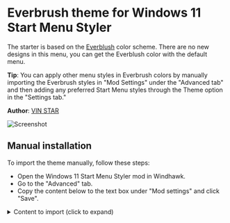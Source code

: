 # Everbrush theme for Windows 11 Start Menu Styler

The starter is based on the [Everblush](https://github.com/everblush) color scheme. There are no new designs in this menu, you can get the Everblush color with the default menu.

**Tip**: You can apply other menu styles in Everbrush colors by manually importing the Everbrush styles in "Mod Settings" under the "Advanced tab" and then adding any preferred Start Menu styles through the Theme option in the "Settings tab."

**Author**: [VIN STAR](https://github.com/vinstartheme) 


![Screenshot](https://github.com/user-attachments/assets/32ca7838-56d5-4532-b124-5f624a3d1466)


<!--
## Theme selection

The theme is integrated into the mod, and can be simply selected from the mod's
settings:

* Open the Windows 11 Start Menu Styler mod in Windhawk.
* Go to the "Settings" tab.
* Select the theme and save the settings.
-->
## Manual installation

<!-- The theme styles can also be imported manually. To do that, follow these steps: -->
To import the theme manually, follow these steps:

* Open the Windows 11 Start Menu Styler mod in Windhawk.
* Go to the "Advanced" tab.
* Copy the content below to the text box under "Mod settings" and click "Save".

<details>
<summary>Content to import (click to expand)</summary>

```json
{
  "controlStyles[0].target": "Border#AcrylicBorder",
  "controlStyles[0].styles[0]": "Background:=#141b1e",
  "controlStyles[0].styles[1]": "BorderBrush:=#268ccf7e",
  "controlStyles[1].target": "Border#AcrylicOverlay",
  "controlStyles[1].styles[0]": "Background:=#141b1e",
  "controlStyles[2].target": "StartDocked.SearchBoxToggleButton > Grid > Border",
  "controlStyles[2].styles[0]": "Background=#232a2d",
  "controlStyles[2].styles[1]": "BorderBrush=transparent",
  "controlStyles[3].target": "StartMenu.ExpandedFolderList > Grid > Border",
  "controlStyles[3].styles[0]": "Background=#232a2d",
  "controlStyles[4].target": "TextBlock#PlaceholderText",
  "controlStyles[4].styles[0]": "Foreground:=#80b3b9b8",
  "controlStyles[5].target": "Windows.UI.Xaml.Controls.Button",
  "controlStyles[5].styles[0]": "Background:=#d28ccf7e",
  "controlStyles[6].target": "StackPanel > Windows.UI.Xaml.Controls.Button",
  "controlStyles[6].styles[0]": "Background:=transparent",
  "controlStyles[6].styles[1]": "BorderBrush:=transparent",
  "controlStyles[7].target": "Microsoft.UI.Xaml.Controls.ItemsRepeater > Windows.UI.Xaml.Controls.Button",
  "controlStyles[7].styles[0]": "Background:=transparent",
  "controlStyles[7].styles[1]": "BorderBrush:=transparent",
  "controlStyles[8].target": "TextBlock#DisplayName",
  "controlStyles[8].styles[0]": "Foreground:=#e5c76b",
  "controlStyles[9].target": "TextBlock#Title",
  "controlStyles[9].styles[0]": "Foreground:=#b3b9b8",
  "controlStyles[10].target": "TextBlock#Subtitle",
  "controlStyles[10].styles[0]": "Foreground:=#6cbfbf",
  "controlStyles[11].target": "TextBlock#PinnedListHeaderText",
  "controlStyles[11].styles[0]": "Foreground:=#8ccf7e",
  "controlStyles[12].target": "TextBlock#TopLevelSuggestionsListHeaderText",
  "controlStyles[12].styles[0]": "Foreground:=#8ccf7e",
  "controlStyles[13].target": "TextBlock#AllAppsHeading",
  "controlStyles[13].styles[0]": "Foreground:=#e5c76b",
  "controlStyles[14].target": "TextBlock#MoreSuggestionsListHeaderText",
  "controlStyles[14].styles[0]": "Foreground:=#e5c76b",
  "controlStyles[15].target": "TextBlock#AppDisplayName",
  "controlStyles[15].styles[0]": "Foreground:=#8ccf7e",
  "controlStyles[16].target": "TextBlock#Text ",
  "controlStyles[16].styles[0]": "Foreground:=#e5c76b",
  "controlStyles[17].target": "TextBlock#FolderGlyph",
  "controlStyles[17].styles[0]": "Foreground:=#e5c76b",
  "controlStyles[18].target": "TextBlock#StatusMessage",
  "controlStyles[18].styles[0]": "Foreground:=#a2b3b9b8",
  "controlStyles[19].target": "Windows.UI.Xaml.Controls.Border#ContentBorder > Windows.UI.Xaml.Controls.Grid#DroppedFlickerWorkaroundWrapper > Border@CommonStates",
  "controlStyles[19].styles[0]": "Background:=<LinearGradientBrush StartPoint=\"0.5,0\" EndPoint=\"0,0.5\"> <GradientStop Color=\"#268ccf7e\" Offset=\"0\" /><GradientStop Color=\"#26e5c76b\" Offset=\"1\" /></LinearGradientBrush>",
  "controlStyles[19].styles[1]": "BorderBrush:=<LinearGradientBrush StartPoint=\"0.5,0\" EndPoint=\"0,0.5\"> <GradientStop Color=\"#828ccf7e\" Offset=\"0\" /><GradientStop Color=\"#82e5c76b\" Offset=\"1\" /></LinearGradientBrush>",
  "controlStyles[19].styles[2]": "CornerRadius=6",
  "controlStyles[20].target": "Windows.UI.Xaml.Controls.Border#ContentBorder > Windows.UI.Xaml.Controls.Grid#DroppedFlickerWorkaroundWrapper > Border#BackgroundBorder",
  "controlStyles[20].styles[0]": "Background:=transparent",
  "controlStyles[21].target": " Border#AppBorder",
  "controlStyles[21].styles[0]": "Background:=#141b1e",
  "controlStyles[22].target": "Border#TaskbarSearchBackground",
  "controlStyles[22].styles[0]": "Background:=#232a2d",
  "controlStyles[22].styles[1]": "BorderBrush:=transparent",
  "controlStyles[23].target": "Grid",
  "controlStyles[23].styles[0]": "RequestedTheme=2",
  "controlStyles[24].target": "TextBlock#UserTileNameText",
  "controlStyles[24].styles[0]": "Foreground=#67b0e8",
  "controlStyles[25].target": "Windows.UI.Xaml.Controls.ContentPresenter > Windows.UI.Xaml.Controls.FontIcon > Windows.UI.Xaml.Controls.Grid > Windows.UI.Xaml.Controls.TextBlock",
  "controlStyles[25].styles[0]": "Foreground=#6cbfbf",
  "controlStyles[26].target": "Windows.UI.Xaml.Controls.Grid > Windows.UI.Xaml.Controls.FontIcon > Windows.UI.Xaml.Controls.Grid > Windows.UI.Xaml.Controls.TextBlock",
  "controlStyles[26].styles[0]": "Foreground=#e5c76b",
  "controlStyles[27].target": "MenuFlyoutPresenter",
  "controlStyles[27].styles[0]": "Background=#232a2d",
  "controlStyles[28].target": "Windows.UI.Xaml.Controls.FontIcon#SearchGlyph > Windows.UI.Xaml.Controls.Grid > Windows.UI.Xaml.Controls.TextBlock",
  "controlStyles[28].styles[0]": "Foreground:=#232a2d"
}
```
</details>

